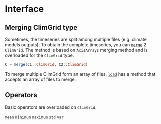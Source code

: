 # Interface

## Merging ClimGrid type

Sometimes, the timeseries are split among multiple files (e.g. climate models outputs). To obtain the complete timeseries, you can [`merge`](@ref) 2 `ClimGrid`. The method is based on `AxisArrays` merging method and is overloaded for the `ClimGrid` type.

```julia
C = merge(C1::ClimGrid, C2::ClimGrid)
```

To merge multiple ClimGrid form an array of files, [`load`](@ref) has a method that accepts an array of files to merge.

## Operators

Basic operators are overloaded on `ClimGrid`.

[`mean`](@ref)
[`minimum`](@ref)
[`maximum`](@ref)
[`std`](@ref)
[`var`](@ref)
